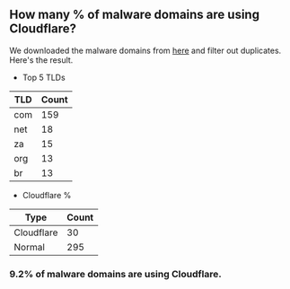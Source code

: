 ## How many % of malware domains are using Cloudflare?


We downloaded the malware domains from [here](https://urlhaus.abuse.ch) and filter out duplicates.
Here's the result.


[//]: # (start replacement)


- Top 5 TLDs

| TLD | Count |
| --- | --- |
| com | 159 |
| net | 18 |
| za | 15 |
| org | 13 |
| br | 13 |


- Cloudflare %

| Type | Count |
| --- | --- |
| Cloudflare | 30 |
| Normal | 295 |


### 9.2% of malware domains are using Cloudflare.